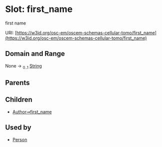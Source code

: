 
# Slot: first_name

first name

URI: [https://w3id.org/osc-em/oscem-schemas-cellular-tomo/first_name](https://w3id.org/osc-em/oscem-schemas-cellular-tomo/first_name)


## Domain and Range

None &#8594;  <sub>0..1</sub> [String](types/String.md)

## Parents


## Children

 *  [Author➞first_name](Author_first_name.md)

## Used by

 * [Person](Person.md)

